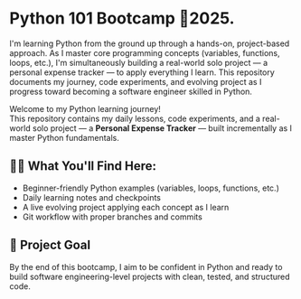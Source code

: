 # Python 101 Bootcamp 🚀2025.
I'm learning Python from the ground up through a hands-on, project-based approach. As I master core programming concepts (variables, functions, loops, etc.), I'm simultaneously building a real-world solo project — a personal expense tracker — to apply everything I learn. This repository documents my journey, code experiments, and evolving project as I progress toward becoming a software engineer skilled in Python.

Welcome to my Python learning journey!  
This repository contains my daily lessons, code experiments, and a real-world solo project — a **Personal Expense Tracker** — built incrementally as I master Python fundamentals.

## 👨‍💻 What You'll Find Here:
- Beginner-friendly Python examples (variables, loops, functions, etc.)
- Daily learning notes and checkpoints
- A live evolving project applying each concept as I learn
- Git workflow with proper branches and commits

## 📌 Project Goal
By the end of this bootcamp, I aim to be confident in Python and ready to build software engineering-level projects with clean, tested, and structured code.
